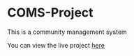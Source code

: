 # COMS-Project

This is a community management system

You can view the live project <a href="https://aguluzigbo.herokuapp.com/staff/login">here</a>
